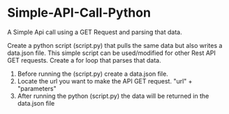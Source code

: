 # Simple-API-Call-Python

A Simple Api call using a GET Request and parsing that data.

Create a python script (script.py) that pulls the same data but also writes a data.json file. This simple script can be used/modified for other Rest API GET requests. Create a for loop that parses that data.


1.  Before running the (script.py) create a data.json file.
2.  Locate the url you want to make the API GET request. "url" + "parameters"
3.  After running the python (script.py) the data will be returned in the data.json file 


